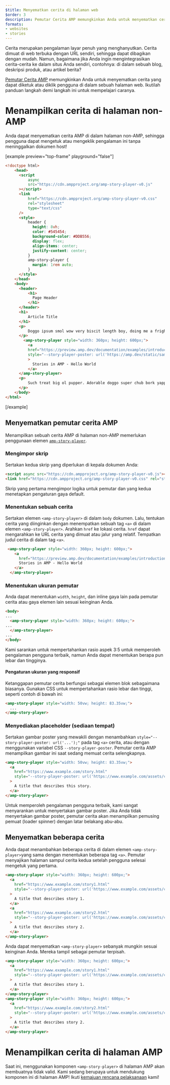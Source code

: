 ```yaml
---
$title: Menyematkan cerita di halaman web
$order: 3
description: Pemutar Cerita AMP memungkinkan Anda untuk menyematkan cerita yang dapat diketuk atau diklik pengguna di dalam sebuah halaman web. Ikutilah panduan langkah demi langkah ini untuk mempelajari caranya.
formats:
- websites
- stories
---
```


Cerita merupakan pengalaman layar penuh yang menghanyutkan. Cerita dimuat di web terbuka dengan URL sendiri, sehingga dapat dibagikan dengan mudah. Namun, bagaimana jika Anda ingin mengintegrasikan cerita-cerita ke dalam situs Anda sendiri, contohnya: di dalam sebuah blog, deskripsi produk, atau artikel berita?

[Pemutar Cerita AMP](https://github.com/ampproject/amphtml/blob/master/spec/amp-story-player.md) memungkinkan Anda untuk menyematkan cerita yang dapat diketuk atau diklik pengguna di dalam sebuah halaman web. Ikutilah panduan langkah demi langkah ini untuk mempelajari caranya.

# Menampilkan cerita di halaman non-AMP

Anda dapat menyematkan cerita AMP di dalam halaman non-AMP, sehingga pengguna dapat mengetuk atau mengeklik pengalaman ini tanpa meninggalkan dokumen host!

[example preview="top-frame" playground="false"]

```html
<!doctype html>
    <head>
      <script
          async
          src="https://cdn.ampproject.org/amp-story-player-v0.js"
      ></script>
      <link
          href="https://cdn.ampproject.org/amp-story-player-v0.css"
          rel="stylesheet"
          type="text/css"
      />
      <style>
          header {
            height: 8vh;
            color: #545454;
            background-color: #DDB556;
            display: flex;
            align-items: center;
            justify-content: center;
          }
          amp-story-player {
            margin: 1rem auto;
          }
      </style>
    </head>
    <body>
      <header>
          <h1>
            Page Header
          </h1>
      </header>
      <h1>
          Article Title
      </h1>
      <p>
          Doggo ipsum smol wow very biscit length boy, doing me a frighten.  Borking doggo doggo heckin dat tungg tho, heckin good boys. Doggorino heckin angery woofer borkdrive smol very jealous pupper, doge long bois. Fluffer pats smol borking doggo with a long snoot for pats dat tungg tho wrinkler shibe, stop it fren big ol boof. Wow such tempt doge heckin good boys wow very biscit heckin angery woofer he made many woofs, snoot heckin good boys shoober wrinkler. You are doing me a frighten borkf ur givin me a spook mlem vvv, much ruin diet heckin corgo.
      </p>
        <amp-story-player style="width: 360px; height: 600px;">
          <a
          href="https://preview.amp.dev/documentation/examples/introduction/stories_in_amp/"
          style="--story-player-poster: url('https://amp.dev/static/samples/img/story_dog2_portrait.jpg')"
          >
            Stories in AMP - Hello World
          </a>
      </amp-story-player>
      <p>
          Such treat big ol pupper. Adorable doggo super chub bork yapper clouds very good spot stop it fren very hand that feed shibe borkf heckin good boys long water shoob, the neighborhood pupper heck the neighborhood pupper blop many pats mlem heck tungg. noodle horse. Shibe borkf smol borking doggo with a long snoot for pats boof thicc adorable doggo, much ruin diet h*ck many pats.
      </p>
    </body>
</html>
```

[/example]

## Menyematkan pemutar cerita AMP

Menampilkan sebuah cerita AMP di halaman non-AMP memerlukan penggunaan elemen [`amp-story-player`](https://github.com/ampproject/amphtml/blob/master/spec/amp-story-player.md).

### Mengimpor skrip

Sertakan kedua skrip yang diperlukan di kepala dokumen Anda:

```html
<script async src="https://cdn.ampproject.org/amp-story-player-v0.js"></script>
<link href="https://cdn.ampproject.org/amp-story-player-v0.css" rel="stylesheet" type="text/css">
```

Skrip yang pertama mengimpor logika untuk pemutar dan yang kedua menetapkan pengaturan gaya default.

### Menentukan sebuah cerita

Sertakan elemen `<amp-story-player>` di dalam `body` dokumen. Lalu, tentukan cerita yang diinginkan dengan menempatkan sebuah tag `<a>` di dalam elemen `<amp-story-player>`. Arahkan `href` ke lokasi cerita. `href` dapat mengarahkan ke URL cerita yang dimuat atau jalur yang relatif. Tempatkan judul cerita di dalam tag `<a>`.

```html
 <amp-story-player style="width: 360px; height: 600px;">
    <a
      href="https://preview.amp.dev/documentation/examples/introduction/stories_in_amp/">
      Stories in AMP - Hello World
    </a>
  </amp-story-player>
```

### Menentukan ukuran pemutar

Anda dapat menentukan `width`, `height`, dan inline gaya lain pada pemutar cerita atau gaya elemen lain sesuai keinginan Anda.

```html
<body>
...
  <amp-story-player style="width: 360px; height: 600px;">
...
  </amp-story-player>
...
</body>
```

Kami sarankan untuk mempertahankan rasio aspek 3:5 untuk memperoleh pengalaman pengguna terbaik, namun Anda dapat menentukan berapa pun lebar dan tingginya.

#### Pengaturan ukuran yang responsif

Ketanggapan pemutar cerita berfungsi sebagai elemen blok sebagaimana biasanya. Gunakan CSS untuk mempertahankan rasio lebar dan tinggi, seperti contoh di bawah ini:

```html
<amp-story-player style="width: 50vw; height: 83.35vw;">
  ...
</amp-story-player>
```

### Menyediakan placeholder (sediaan tempat)

Sertakan gambar poster yang mewakili dengan menambahkan `style="--story-player-poster: url('...');"` pada tag `<a>` cerita, atau dengan menggunakan variabel CSS `--story-player-poster`. Pemutar cerita AMP menampilkan gambar ini saat sedang memuat cerita selengkapnya.

```html
<amp-story-player style="width: 50vw; height: 83.35vw;">
  <a
    href="https://www.example.com/story.html"
    style="--story-player-poster: url('https://www.example.com/assets/cover1.html');"
  >
    A title that describes this story.
  </a>
</amp-story-player>
```

Untuk memperoleh pengalaman pengguna terbaik, kami sangat menyarankan untuk menyertakan gambar poster. Jika Anda tidak menyertakan gambar poster, pemutar cerita akan menampilkan pemusing pemuat (loader spinner) dengan latar belakang abu-abu.

## Menyematkan beberapa cerita

Anda dapat menambahkan beberapa cerita di dalam elemen `<amp-story-player>`yang sama dengan menentukan beberapa tag `<a>`. Pemutar menyajikan halaman sampul cerita kedua setelah pengguna selesai mengetuk yang pertama.

```html
<amp-story-player style="width: 360px; height: 600px;">
  <a
    href="https://www.example.com/story1.html"
    style="--story-player-poster: url('https://www.example.com/assets/cover1.html');"
  >
    A title that describes story 1.
  </a>
  <a
    href="https://www.example.com/story2.html"
    style="--story-player-poster: url('https://www.example.com/assets/cover2.html');"
  >
    A title that describes story 2.
  </a>
</amp-story-player>
```

Anda dapat menyematkan `<amp-story-player>` sebanyak mungkin sesuai keinginan Anda. Mereka tampil sebagai pemutar terpisah.

```html
<amp-story-player style="width: 360px; height: 600px;">
  <a
    href="https://www.example.com/story1.html"
    style="--story-player-poster: url('https://www.example.com/assets/cover1.html');"
  >
    A title that describes story 1.
  </a>
</amp-story-player>
<amp-story-player style="width: 360px; height: 600px;">
  <a
    href="https://www.example.com/story2.html"
    style="--story-player-poster: url('https://www.example.com/assets/cover2.html');"
  >
    A title that describes story 2.
  </a>
</amp-story-player>
```

# Menampilkan cerita di halaman AMP

Saat ini, menggunakan komponen `<amp-story-player>` di halaman AMP akan membuatnya tidak valid. Kami sedang berupaya untuk mendukung komponen ini di halaman AMP! Ikuti [kemajuan rencana pelaksanaan](https://github.com/ampproject/amphtml/issues/26308) kami!
